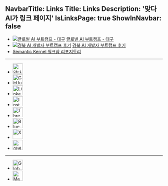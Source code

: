 NavbarTitle: Links
Title: Links
Description: '맞다AI가 링크 페이지'
IsLinksPage: true
ShowInNavbar: false
---

<!-- {{ LINKS }} -->

<!-- {{ LINKS }} -->

- [![글로벌 AI 부트캠프 - 대구](https://secure.meetupstatic.com/photos/event/2/7/f/a/600_525310234.webp?w=750)](https://www.meetup.com/global-ai-daegu/events/305181250)
  [글로벌 AI 부트캠프 - 대구](https://www.meetup.com/global-ai-daegu/events/305181250)
- [![경북 AI 개발자 부트캠프 후기](/images/posts/2025/02/gyeongbuk-ai-developer-bootcamp-retro-00.jpg)](https://matdaaiga.kr/2025/02/21/gyeongbuk-ai-devleoper-bootcamp-retro)
  [경북 AI 개발자 부트캠프 후기](https://matdaaiga.kr/2025/02/21/gyeongbuk-ai-devleoper-bootcamp-retro)
- [Semantic Kernel 워크샵 리포지토리](https://github.com/matdaaiga-kr/semantic-kernel-workshop)

---

<!-- 👇👇👇 DO NOT MODIFY BELOW 👇👇👇 -->

- [<img height="32" width="32" src="/icons/matdaaiga.svg" alt="맞다AI가" />](https://matdaaiga.kr)
- [<img height="32" width="32" src="https://cdn.simpleicons.org/github" alt="GitHub" />](https://github.com/matdaaiga-kr)
- [<img height="32" width="32" src="/icons/linkedin.svg" alt="LinkedIn" />](https://linkedin.com/company/matdaaiga)
- [<img height="32" width="32" src="https://cdn.simpleicons.org/instagram" alt="Instagram" />](https://instagram.com/matdaaiga)
- [<img height="32" width="32" src="https://cdn.simpleicons.org/threads" alt="Threads" />](https://threads.net/@matdaaiga)
- [<img height="32" width="32" src="https://cdn.simpleicons.org/bluesky" alt="BlueSky" />](https://bsky.app/profile/matdaaiga.kr)
- [<img height="32" width="32" src="https://cdn.simpleicons.org/x" alt="X" />](https://x.com/matdaaiga)
- [<img height="32" width="32" src="/icons/eventus.png" alt="이벤터스" />](https://event-us.kr/matdaaiga/event)

---

- [<img height="32" src="/icons/globalai.svg" alt="Global AI 대구 챕터" />](https://globalai.community/chapters/daegu)
- [<img height="32" width="32" src="https://cdn.simpleicons.org/meetup" alt="MeetUp" />](https://www.meetup.com/global-ai-daegu)

<!-- 👆👆👆 DO NOT MODIFY ABOVE 👆👆👆 -->
